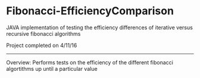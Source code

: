 # Fibonacci-EfficiencyComparison
JAVA implementation of testing the efficiency differences of iterative versus recursive fibonacci algorithms

Project completed on 4/11/16

---------------------------------------------

Overview:
 Performs tests on the efficiency of the different fibonacci algortithms up until a particular value
